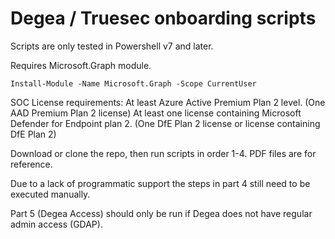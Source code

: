 # Degea / Truesec onboarding scripts
Scripts are only tested in Powershell v7 and later. 

Requires Microsoft.Graph module.
```
Install-Module -Name Microsoft.Graph -Scope CurrentUser
```
SOC License requirements:
At least Azure Active Premium Plan 2 level. (One AAD Premium Plan 2 license)
At least one license containing Microsoft Defender for Endpoint plan 2. (One DfE Plan 2 license or license containing DfE Plan 2)

Download or clone the repo, then run scripts in order 1-4. PDF files are for reference.

Due to a lack of programmatic support the steps in part 4 still need to be executed manually.

Part 5 (Degea Access) should only be run if Degea does not have regular admin access (GDAP).
